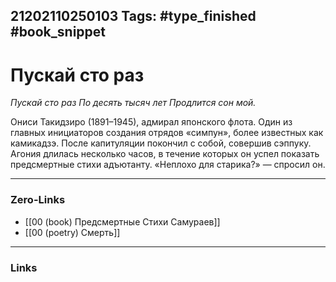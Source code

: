 21202110250103
Tags: #type_finished #book_snippet 
---
# Пускай сто раз

*Пускай сто раз
По десять тысяч лет
Продлится сон мой.*

Ониси Такидзиро (1891–1945), адмирал японского флота. Один из главных инициаторов создания отрядов «симпун», более известных как камикадзэ. После капитуляции покончил с собой, совершив сэппуку. Агония длилась несколько часов, в течение которых он успел показать предсмертные стихи адъютанту. «Неплохо для старика?» — спросил он. 

---
### Zero-Links
 - [[00 (book) Предсмертные Стихи Самураев]]
 - [[00 (poetry) Смерть]]
---
### Links
